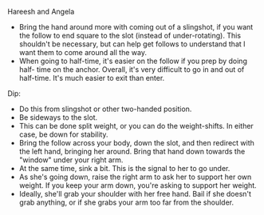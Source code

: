 Hareesh and Angela

* Bring the hand around more with coming out of a slingshot, if you want the
  follow to end square to the slot (instead of under-rotating).  This shouldn't
  be necessary, but can help get follows to understand that I want them to
  come around all the way.
* When going to half-time, it's easier on the follow if you prep by doing half-
  time on the anchor.  Overall, it's very difficult to go in and out of half-time.
  It's much easier to exit than enter.

Dip:
* Do this from slingshot or other two-handed position.
* Be sideways to the slot.
* This can be done split weight, or you can do the weight-shifts.  In either case,
  be down for stability.
* Bring the follow across your body, down the slot, and then redirect with the left
  hand, bringing her around.  Bring that hand down towards the "window" under your
  right arm.
* At the same time, sink a bit.  This is the signal to her to go under.
* As she's going down, raise the right arm to ask her to support her own weight.
  If you keep your arm down, you're asking to support her weight.
* Ideally, she'll grab your shoulder with her free hand.  Bail if she doesn't grab
  anything, or if she grabs your arm too far from the shoulder.
